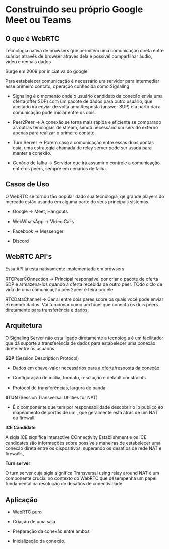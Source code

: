 # Construindo seu próprio Google Meet ou Teams

## O que é WebRTC

Tecnologia nativa de browsers que permitem uma comunicação direta entre suários através de browser através dela é possível compartilhar áudio, video e demais dados

Surge em 2009 por iniciativa do google

Para estabelecer comunicação é necessário um servidor para intermediar esse primeiro contato, operação conhecida como Signaling

- Signaling é o momento onde o usuário candidato da conexão envia uma oferta(offer SDP) com um pacote de dados para outro usuário, que aceitado irá enviar de volta uma Resposta (answer SDP) e a partir dai a comunicação pode iniciar entre os dois.

- Peer2Peer -> A conexão se torna mais rápida e eficiente se comparado as outras tenologias de stream, sendo necessário um servido externo apenas para realizar o primeiro contato.

- Turn Server -> Porem caso a comunicação entre essas duas pontas caia, uma estrategia chamada de relay server pode ser usada para manter a conexão.

- Cenário de falha -> Servidor que irá assumir o controle a comunicação entre os peers, sempre em cenários de falha.

## Casos de Uso

O WebRTC se tornou tão popular dado sua tecnologia, qe grande players do mercado estão usando em alguma parte do seus principais sistemas.

- Google -> Meet, Hangouts

- WebWhatsApp -> Video Calls

- Facebook -> Messenger

- Discord

## WebRTC API's

Essa API já esta nativamente implementada em browsers

RTCPeerCOnnection -> Principal responsável por criar o pacote de oferta SDP e armazena-los quando a oferta recebida de outro peer. TOdo ciclo de vida de uma comunicação peer2peer é feira por ele

RTCDataChannel -> Canal entre dois pares sobre os quais você pode enviar e receber dados. Vai funcionar como um túnel que conecta os dois peers diretamente para transferência e dados.

## Arquitetura

O Signaling Server não esta ligado diretamente a tecnologia é um facilitador que dá suporte a transferência de dados para estabelecer uma conexão direte entre os usuários.

**SDP** (Session Description Protocol)

- Dados em chave-valor necessários para a oferta/resposta da conexão

- Configuração de mídia, formato, resolução e default constraints

- Protocol de transferências, largura de banda

**STUN** (Session Transversal Utilities for NAT)

- É o componente que tem por responsabilidade descobrir o ip publico eo mapeamento de portas de um , que geralmente está atrás de um NAT ou firewall.

**ICE Candidate**

A sigla ICE significa Interactive COnnectivity Establishment e os ICE candidates são informações sobre possíveis maneiras de estabelecer uma conexão direta entre os dispositivos, superando os desafios de rede NAT e firewalls,

**Turn server**

O turn server cuja sigla significa Transversal using relay around NAT é um componente crucial no contexto do WebRTC que desempenha um papel fundamental na resolução de desafios de conectividade.

## Aplicação

- WebRTC puro

- Criação de uma sala

- Preparação da conexão entre ambos

- Inicialização da conexão.
